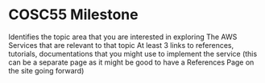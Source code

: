 # COSC55 Milestone
Identifies the topic area that you are interested in exploring 
The AWS Services that are relevant to that topic
At least 3 links to references, tutorials, documentations that you might use to implement the service (this can be a separate page as it might be good to have a References Page on the site going forward)
